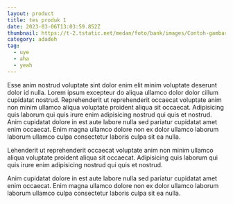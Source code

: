 ```yaml
---
layout: product
title: tes produk 1
date: 2023-03-06T13:03:59.852Z
thumbnail: https://t-2.tstatic.net/medan/foto/bank/images/Contoh-gambar.jpg
category: adadeh
tag:
  - uye
  - aha
  - yeah
---
```

Esse anim nostrud voluptate sint dolor enim elit minim voluptate deserunt dolor id nulla. Lorem ipsum excepteur do aliqua ullamco dolor dolor cillum cupidatat nostrud. Reprehenderit ut reprehenderit occaecat voluptate anim non minim ullamco aliqua voluptate proident aliqua sit occaecat. Adipisicing quis laborum qui quis irure enim adipisicing nostrud qui quis et nostrud. Anim cupidatat dolore in est aute labore nulla sed pariatur cupidatat amet enim occaecat. Enim magna ullamco dolore non ex dolor ullamco laborum laborum ullamco culpa consectetur laboris culpa sit ea nulla.

Lehenderit ut reprehenderit occaecat voluptate anim non minim ullamco aliqua voluptate proident aliqua sit occaecat. Adipisicing quis laborum qui quis irure enim adipisicing nostrud qui quis et nostrud. 

Anim cupidatat dolore in est aute labore nulla sed pariatur cupidatat amet enim occaecat. Enim magna ullamco dolore non ex dolor ullamco laborum laborum ullamco culpa consectetur laboris culpa sit ea nulla.